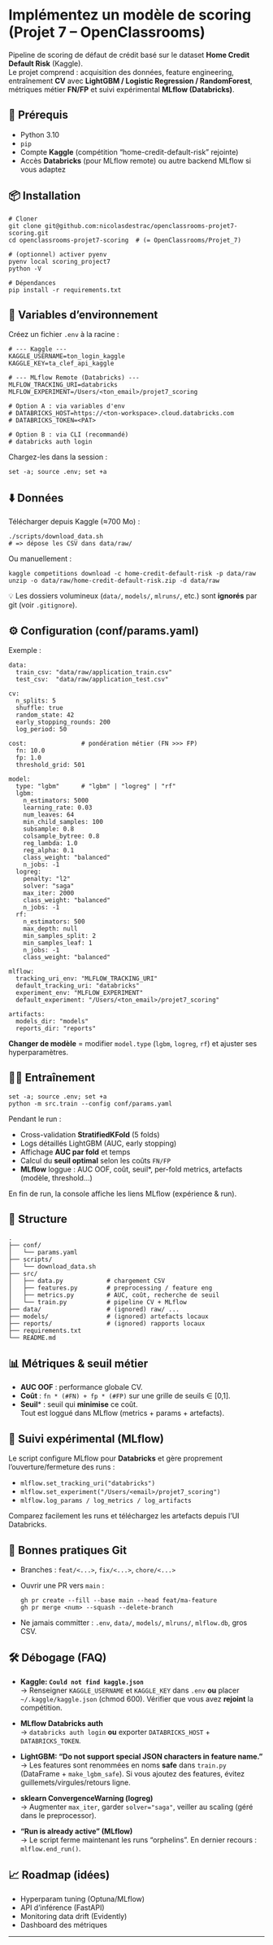 # Implémentez un modèle de scoring (Projet 7 – OpenClassrooms)

Pipeline de scoring de défaut de crédit basé sur le dataset **Home Credit Default Risk** (Kaggle).  
Le projet comprend : acquisition des données, feature engineering, entraînement **CV** avec **LightGBM / Logistic Regression / RandomForest**, métriques métier **FN/FP** et suivi expérimental **MLflow (Databricks)**.

## 🔧 Prérequis

- Python 3.10
- `pip`
- Compte **Kaggle** (compétition “home-credit-default-risk” rejointe)
- Accès **Databricks** (pour MLflow remote) ou autre backend MLflow si vous adaptez

## 📦 Installation

    # Cloner
    git clone git@github.com:nicolasdestrac/openclassrooms-projet7-scoring.git
    cd openclassrooms-projet7-scoring  # (= OpenClassrooms/Projet_7)

    # (optionnel) activer pyenv
    pyenv local scoring_project7
    python -V

    # Dépendances
    pip install -r requirements.txt

## 🔐 Variables d’environnement

Créez un fichier `.env` à la racine :

    # --- Kaggle ---
    KAGGLE_USERNAME=ton_login_kaggle
    KAGGLE_KEY=ta_clef_api_kaggle

    # --- MLflow Remote (Databricks) ---
    MLFLOW_TRACKING_URI=databricks
    MLFLOW_EXPERIMENT=/Users/<ton_email>/projet7_scoring

    # Option A : via variables d'env
    # DATABRICKS_HOST=https://<ton-workspace>.cloud.databricks.com
    # DATABRICKS_TOKEN=<PAT>

    # Option B : via CLI (recommandé)
    # databricks auth login

Chargez-les dans la session :

    set -a; source .env; set +a

## ⬇️ Données

Télécharger depuis Kaggle (≈700 Mo) :

    ./scripts/download_data.sh
    # => dépose les CSV dans data/raw/

Ou manuellement :

    kaggle competitions download -c home-credit-default-risk -p data/raw
    unzip -o data/raw/home-credit-default-risk.zip -d data/raw

💡 Les dossiers volumineux (`data/`, `models/`, `mlruns/`, etc.) sont **ignorés** par git (voir `.gitignore`).

## ⚙️ Configuration (conf/params.yaml)

Exemple :

    data:
      train_csv: "data/raw/application_train.csv"
      test_csv:  "data/raw/application_test.csv"

    cv:
      n_splits: 5
      shuffle: true
      random_state: 42
      early_stopping_rounds: 200
      log_period: 50

    cost:               # pondération métier (FN >>> FP)
      fn: 10.0
      fp: 1.0
      threshold_grid: 501

    model:
      type: "lgbm"      # "lgbm" | "logreg" | "rf"
      lgbm:
        n_estimators: 5000
        learning_rate: 0.03
        num_leaves: 64
        min_child_samples: 100
        subsample: 0.8
        colsample_bytree: 0.8
        reg_lambda: 1.0
        reg_alpha: 0.1
        class_weight: "balanced"
        n_jobs: -1
      logreg:
        penalty: "l2"
        solver: "saga"
        max_iter: 2000
        class_weight: "balanced"
        n_jobs: -1
      rf:
        n_estimators: 500
        max_depth: null
        min_samples_split: 2
        min_samples_leaf: 1
        n_jobs: -1
        class_weight: "balanced"

    mlflow:
      tracking_uri_env: "MLFLOW_TRACKING_URI"
      default_tracking_uri: "databricks"
      experiment_env: "MLFLOW_EXPERIMENT"
      default_experiment: "/Users/<ton_email>/projet7_scoring"

    artifacts:
      models_dir: "models"
      reports_dir: "reports"

**Changer de modèle** = modifier `model.type` (`lgbm`, `logreg`, `rf`) et ajuster ses hyperparamètres.

## 🏃‍♂️ Entraînement

    set -a; source .env; set +a
    python -m src.train --config conf/params.yaml

Pendant le run :
- Cross-validation **StratifiedKFold** (5 folds)
- Logs détaillés LightGBM (AUC, early stopping)
- Affichage **AUC par fold** et temps
- Calcul du **seuil optimal** selon les coûts `FN/FP`
- **MLflow** loggue : AUC OOF, coût, seuil*, per-fold metrics, artefacts (modèle, threshold…)

En fin de run, la console affiche les liens MLflow (expérience & run).

## 📁 Structure

    .
    ├── conf/
    │   └── params.yaml
    ├── scripts/
    │   └── download_data.sh
    ├── src/
    │   ├── data.py            # chargement CSV
    │   ├── features.py        # preprocessing / feature eng
    │   ├── metrics.py         # AUC, coût, recherche de seuil
    │   └── train.py           # pipeline CV + MLflow
    ├── data/                  # (ignored) raw/ ...
    ├── models/                # (ignored) artefacts locaux
    ├── reports/               # (ignored) rapports locaux
    ├── requirements.txt
    └── README.md

## 📊 Métriques & seuil métier

- **AUC OOF** : performance globale CV.  
- **Coût** : `fn * (#FN) + fp * (#FP)` sur une grille de seuils ∈ [0,1].  
- **Seuil*** : seuil qui **minimise** ce coût.  
Tout est loggué dans MLflow (metrics + params + artefacts).

## 🧪 Suivi expérimental (MLflow)

Le script configure MLflow pour **Databricks** et gère proprement l’ouverture/fermeture des runs :
- `mlflow.set_tracking_uri("databricks")`
- `mlflow.set_experiment("/Users/<email>/projet7_scoring")`
- `mlflow.log_params / log_metrics / log_artifacts`

Comparez facilement les runs et téléchargez les artefacts depuis l’UI Databricks.

## 🧹 Bonnes pratiques Git

- Branches : `feat/<...>`, `fix/<...>`, `chore/<...>`
- Ouvrir une PR vers `main` :

      gh pr create --fill --base main --head feat/ma-feature
      gh pr merge <num> --squash --delete-branch

- Ne jamais committer : `.env`, `data/`, `models/`, `mlruns/`, `mlflow.db`, gros CSV.

## 🛠️ Débogage (FAQ)

- **Kaggle: `Could not find kaggle.json`**  
  → Renseigner `KAGGLE_USERNAME` et `KAGGLE_KEY` dans `.env` **ou** placer `~/.kaggle/kaggle.json` (chmod 600). Vérifier que vous avez **rejoint** la compétition.

- **MLflow Databricks auth**  
  → `databricks auth login` **ou** exporter `DATABRICKS_HOST` + `DATABRICKS_TOKEN`.

- **LightGBM: “Do not support special JSON characters in feature name.”**  
  → Les features sont renommées en noms **safe** dans `train.py` (DataFrame + `make_lgbm_safe`). Si vous ajoutez des features, évitez guillemets/virgules/retours ligne.

- **sklearn ConvergenceWarning (logreg)**  
  → Augmenter `max_iter`, garder `solver="saga"`, veiller au scaling (géré dans le preprocessor).

- **“Run is already active” (MLflow)**  
  → Le script ferme maintenant les runs “orphelins”. En dernier recours : `mlflow.end_run()`.

## 📈 Roadmap (idées)

- Hyperparam tuning (Optuna/MLflow)
- API d’inférence (FastAPI)
- Monitoring data drift (Evidently)
- Dashboard des métriques

---
